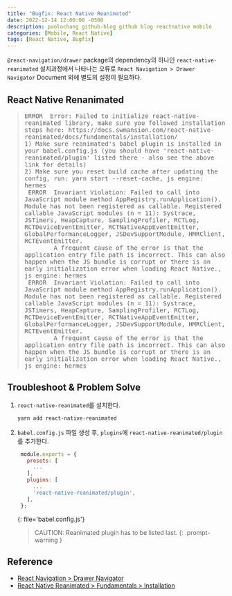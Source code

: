 ```yaml
---
title: "Bugfix: React Native Reanimated"
date: 2022-12-14 12:00:00 -0500
description: paolochang github-blog github blog reactnative mobile
categories: [Mobile, React Native]
tags: [React Native, Bugfix]
---
```


<style type='text/css'>
blockquote pre {
  overflow: auto !important;
  overflow-wrap: anywhere !important;
  white-space: pre-wrap;
}
</style>

`@react-navigation/drawer` package의 dependency의 하나인 `react-native-reanimated` 설치과정에서 나타나는 오류로 `React Navigation > Drawer Navigator` Document 외에 별도의 설정이 필요하다.

## React Native Renanimated

> <pre>
> ERROR  Error: Failed to initialize react-native-reanimated library, make sure you followed installation steps here: https://docs.swmansion.com/react-native-reanimated/docs/fundamentals/installation/
> 1) Make sure reanimated's babel plugin is installed in your babel.config.js (you should have 'react-native-reanimated/plugin' listed there - also see the above link for details)
> 2) Make sure you reset build cache after updating the config, run: yarn start --reset-cache, js engine: hermes
>  ERROR  Invariant Violation: Failed to call into JavaScript module method AppRegistry.runApplication(). Module has not been registered as callable. Registered callable JavaScript modules (n = 11): Systrace, JSTimers, HeapCapture, SamplingProfiler, RCTLog, RCTDeviceEventEmitter, RCTNativeAppEventEmitter, GlobalPerformanceLogger, JSDevSupportModule, HMRClient, RCTEventEmitter.
>         A frequent cause of the error is that the application entry file path is incorrect. This can also happen when the JS bundle is corrupt or there is an early initialization error when loading React Native., js engine: hermes
>  ERROR  Invariant Violation: Failed to call into JavaScript module method AppRegistry.runApplication(). Module has not been registered as callable. Registered callable JavaScript modules (n = 11): Systrace, JSTimers, HeapCapture, SamplingProfiler, RCTLog, RCTDeviceEventEmitter, RCTNativeAppEventEmitter, GlobalPerformanceLogger, JSDevSupportModule, HMRClient, RCTEventEmitter.
>         A frequent cause of the error is that the application entry file path is incorrect. This can also happen when the JS bundle is corrupt or there is an early initialization error when loading React Native., js engine: hermes
> </pre>

## Troubleshoot & Problem Solve

1. `react-native-reanimated`를 설치한다.

   ```sh
   yarn add react-native-reanimated
   ```

2. `babel.config.js` 파일 생성 후, `plugins`에 `react-native-reanimated/plugin`를 추가한다.

   ```js
    module.exports = {
      presets: [
        ...
      ],
      plugins: [
        ...
        'react-native-reanimated/plugin',
      ],
    };
   ```
   {: file='babel.config.js'}

   > CAUTION: Reanimated plugin has to be listed last.
   {: .prompt-warning }

## Reference

- [React Navigation > Drawer Navigator](https://reactnavigation.org/docs/drawer-navigator)
- [React Native Reanimated > Fundamentals > Installation](https://docs.swmansion.com/react-native-reanimated/docs/fundamentals/installation/)
